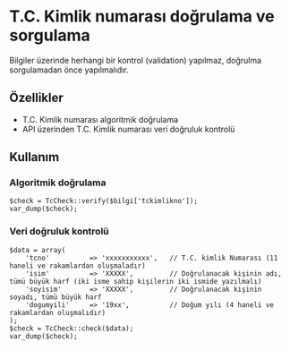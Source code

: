 # T.C. Kimlik numarası doğrulama ve sorgulama #
Bilgiler üzerinde herhangi bir kontrol (validation) yapılmaz, doğrulma sorgulamadan önce yapılmalıdır.

## Özellikler ##

- T.C. Kimlik numarası algoritmik doğrulama
- API üzerinden T.C. Kimlik numarası veri doğruluk kontrolü

## Kullanım ##

### Algoritmik doğrulama ###

	$check = TcCheck::verify($bilgi['tckimlikno']);
	var_dump($check);

### Veri doğruluk kontrolü ###
	
	$data = array(
		'tcno'			=> 'xxxxxxxxxxx',	// T.C. kimlik Numarası (11 haneli ve rakamlardan oluşmaladır)
		'isim'			=> 'XXXXX', 		// Doğrulanacak kişinin adı, tümü büyük harf (iki isme sahip kişilerin iki ismide yazılmalı)
		'soyisim'		=> 'XXXXX', 		// Doğrulanacak kişinin soyadı, tümü büyük harf
		'dogumyili'		=> '19xx', 			// Doğum yılı (4 haneli ve rakamlardan oluşmalıdır)
	);
	$check = TcCheck::check($data);
	var_dump($check);